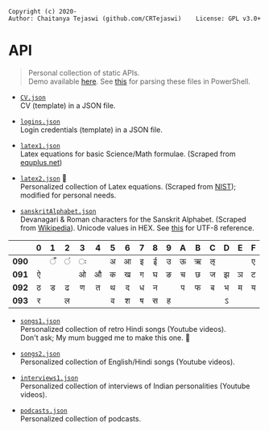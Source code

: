     Copyright (c) 2020-
    Author: Chaitanya Tejaswi (github.com/CRTejaswi)    License: GPL v3.0+

# API
> Personal collection of static APIs. <br>
> Demo available [here](https://crtejaswi.github.io/api).
> See [this](https://github.com/CRTejaswi/resources/blob/master/languages/ps/scripts.md#api) for parsing these files in PowerShell.

- [`CV.json`](cv.json) <br>
    CV (template) in a JSON file.

- [`logins.json`](logins.json) <br>
    Login credentials (template) in a JSON file.

- [`latex1.json`](latex1.json) <br>
    Latex equations for basic Science/Math formulae. (Scraped from [equplus.net](https://equplus.net)) <br>

- [`latex2.json`](latex2.json) 🚧 <br>
    Personalized collection of Latex equations. (Scraped from [NIST](https://dlmf.nist.gov)); modified for personal needs. <br>

- [`sanskritAlphabet.json`](sanskritAlphabet.json) <br>
    Devanagari & Roman characters for the Sanskrit Alphabet. (Scraped from [Wikipedia](https://en.wikipedia.org/wiki/International_Alphabet_of_Sanskrit_Transliteration)). Unicode values in HEX. See [this](https://unicode.org/charts/PDF/U0900.pdf) for UTF-8 reference. <br>

|   | 0 | 1 | 2 | 3 | 4 | 5 | 6 | 7 | 8 | 9 | A | B | C | D | E | F |
| :--: | :--: | :--: | :--: | :--: | :--: | :--: | :--: | :--: | :--: | :--: | :--: | :--: | :--: | :--: | :--: | :--: |
| __090__ |   | &#x0901; | &#x0902; | &#x0903; |   | &#x0905; | &#x0906; | &#x0907; | &#x0908; | &#x0909; | &#x090a; | &#x090b; | &#x090c; |   |   | &#x090f; |
| __091__ | &#x0910; |   |   | &#x0913; | &#x0914; | &#x0915; | &#x0916; | &#x0917; | &#x0918; | &#x0919; | &#x091a; | &#x091b; | &#x091c; | &#x091d; | &#x091e; | &#x091f; |
| __092__ | &#x0920; | &#x0921; | &#x0922; | &#x0923; | &#x0924; | &#x0925; | &#x0926; | &#x0927; | &#x0928; |   | &#x092a; | &#x092b; | &#x092c; | &#x092d; | &#x092e; | &#x092f; |
| __093__ | &#x0930; |   | &#x0932; |   |   | &#x0935; | &#x0936; | &#x0937; | &#x0938; | &#x0939; |   |   |   | &#x093d; |   |   |


- [`songs1.json`](songs1.json) <br>
    Personalized collection of retro Hindi songs (Youtube videos). <br>
    Don't ask; My mum bugged me to make this one. 🤷 <br>

- [`songs2.json`](songs2.json) <br>
    Personalized collection of English/Hindi songs (Youtube videos). <br>

- [`interviews1.json`](interviews1.json) <br>
    Personalized collection of interviews of Indian personalities (Youtube videos). <br>

- [`podcasts.json`](podcasts.json) <br>
    Personalized collection of podcasts. <br>
